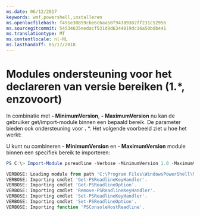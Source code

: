 ```yaml
---
ms.date: 06/12/2017
keywords: wmf,powershell,installeren
ms.openlocfilehash: f491e30859cbe6cbaa58f94389382ff231c52956
ms.sourcegitcommit: 54534635eedacf531d8d6344019dc16a50b8b441
ms.translationtype: MT
ms.contentlocale: nl-NL
ms.lasthandoff: 05/17/2018
---
```

# <a name="modules-support-for-declaring-version-ranges-1-etc"></a>Modules ondersteuning voor het declareren van versie bereiken (1.*, enzovoort)
In combinatie met **- MinimumVersion**, **- MaximumVersion** nu kan de gebruiker get/import-module binnen een bepaald bereik. De parameter bieden ook ondersteuning voor **.** \*. Het volgende voorbeeld ziet u hoe het werkt:

U kunt nu combineren **- MinimumVersion** en **- MaximumVersion** module binnen een specifiek bereik te importeren:

```powershell
PS C:\> Import-Module psreadline -Verbose -MinimumVersion 1.0 -MaximumVersion 1.2.*

VERBOSE: Loading module from path 'C:\Program Files\WindowsPowerShell\Modules\psreadline\1.1\psreadline.psd1'.
VERBOSE: Importing cmdlet 'Get-PSReadlineKeyHandler'.
VERBOSE: Importing cmdlet 'Get-PSReadlineOption'.
VERBOSE: Importing cmdlet 'Remove-PSReadlineKeyHandler'.
VERBOSE: Importing cmdlet 'Set-PSReadlineKeyHandler'.
VERBOSE: Importing cmdlet 'Set-PSReadlineOption'.
VERBOSE: Importing function 'PSConsoleHostReadline'.
```
